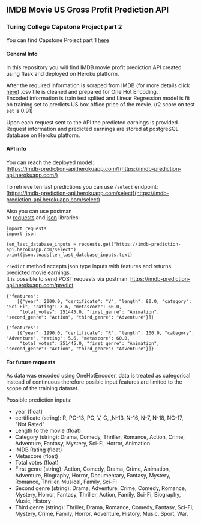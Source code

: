## IMDB Movie US Gross Profit Prediction API  

### Turing College Capstone Project part 2  

You can find Capstone Project part 1 [here](https://github.com/mantaspieza/IMDB_Movie_Scraper.git)  

#### General Info
In this repository you will find IMDB movie profit prediction API created using flask and deployed on Heroku platform.  

After the required information is scraped from IMDB (for more details click [here](https://github.com/mantaspieza/IMDB_Movie_Scraper.git)) .csv file is cleaned and prepared for One Hot Encoding.  
Encoded information is train test splited and Linear Regression model is fit on training set to predicts US box office price of the movie. (r2 score on test set is 0.91)  

Upon each request sent to the API the predicted earnings is provided.  
Request information and predicted earnings are stored at postgreSQL database on Heroku platform.  

#### API info
You can reach the deployed model:  
[https://imdb-prediction-api.herokuapp.com/](https://imdb-prediction-api.herokuapp.com/)  

To retrieve ten last predictions you can use `/select` endpoint:  
[https://imdb-prediction-api.herokuapp.com/select](https://imdb-prediction-api.herokuapp.com/select)  

Also you can use postman  
or [requests](https://requests.readthedocs.io/en/master/) and [json](https://docs.python.org/3/library/json.html) libraries:  
```
import requests
import json

ten_last_database_inputs = requests.get("https://imdb-prediction-api.herokuapp.com/select")
print(json.loads(ten_last_database_inputs.text)
```  

`Predict` method accepts json type inputs with features and returns predicted movie earnings.  
It is possible to send POST requests via postman:
https://imdb-prediction-api.herokuapp.com/predict
```
{"features":
    [{"year": 2000.0, "certificate": "V", "length": 80.0, "category": "Sci-Fi", "rating": 3.6, "metascore": 60.0,
     "total_votes": 251445.0, "first_genre": "Animation", "second_genre": "Action", "third_genre": "Adventure"}]}
     
{"features":
    [{"year": 1990.0, "certificate": "R", "length": 100.0, "category": "Adventure", "rating": 5.6, "metascore": 60.0,
     "total_votes": 251445.0, "first_genre": "Animation", "second_genre": "Action", "third_genre": "Adventure"}]}
```

#### For future requests    
As data was encoded using OneHotEncoder, data is treated as categorical instead of continuous therefore posible input features are limited to the scope of the training dataset.

Possible prediction inputs:  
* year (float)
* certificate (string): R, PG-13, PG, V, G, ,N-13, N-16, N-7, N-18, NC-17, "Not Rated"
* Length fo the movie (float)
* Category (string): Drama, Comedy, Thriller, Romance, Action, Crime, Adventure, Fantasy, Mystery, Sci-Fi, Horror, Animation
* IMDB Rating (float)
* Metascore (float)
* Total votes (float)
* First genre (string): Action, Comedy, Drama, Crime, Animation, Adventure, Biography, Horror, Documentary, Fantasy, Mystery, Romance, Thriller, Musical, Family, Sci-Fi
* Second genre (string): Drama, Adventure, Crime, Comedy, Romance, Mystery, Horror, Fantasy, Thriller, Action, Family, Sci-Fi, Biography, Music, History
* Third genre (string): Thriller, Drama, Romance, Comedy, Fantasy, Sci-Fi, Mystery, Crime, Family, Horror, Adventure, History, Music, Sport, War.

